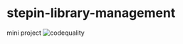 # stepin-library-management
mini project
![codequality](https://frontend.code-inspector.com/public/project/27986/stepin-library-management/dashboard)
